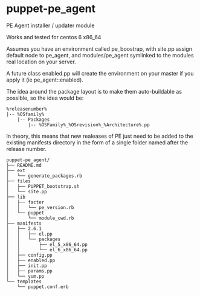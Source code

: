 puppet-pe_agent
===============

PE Agent installer / updater module

Works and tested for centos 6 x86_64

Assumes you have an environment called pe_boostrap, with site.pp assign default node to pe_agent, and modules/pe_agent symlinked to the modules real location on your server.

A future class enabled.pp will create the environment on your master if you apply it (ie pe_agent::enabled).

The idea around the package layout is to make them auto-buildable as possible, so the idea would be:

    %releasenumber%
    |-- %OSfamily%
        |-- Packages
            |-- %OSFamily%_%OSrevision%_%Architecture%.pp

In theory, this means that new realeases of PE just need to be added to the existing manifests directory in the form of a single folder named after the release number.


    puppet-pe_agent/
    ├── README.md
    ├── ext
    │   └── generate_packages.rb
    ├── files
    │   ├── PUPPET_bootstrap.sh
    │   └── site.pp
    ├── lib
    │   ├── facter
    │   │   └── pe_version.rb
    │   └── puppet
    │       └── module_cwd.rb
    ├── manifests
    │   ├── 2.6.1
    │   │   ├── el.pp
    │   │   └── packages
    │   │       ├── el_5_x86_64.pp
    │   │       └── el_6_x86_64.pp
    │   ├── config.pp
    │   ├── enabled.pp
    │   ├── init.pp
    │   ├── params.pp
    │   └── yum.pp
    └── templates
        └── puppet.conf.erb


